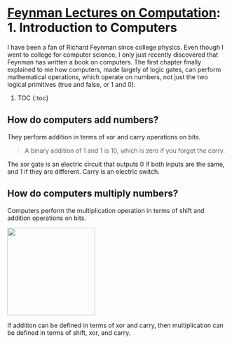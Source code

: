# [Feynman Lectures on Computation](https://www.google.com/books/edition/Feynman_Lectures_on_Computation/V4yGzwEACAAJ): 1. Introduction to Computers

I have been a fan of Richard Feynman since college physics. Even though I went to college for computer science, I only just recently discovered that Feynman has written a book on computers. The first chapter finally explained to me how computers, made largely of logic gates, can perform mathematical operations, which operate on numbers, not just the two logical primitives (true and false, or 1 and 0).

1. TOC
{:toc}

## How do computers add numbers?

They perform addition in terms of xor and carry operations on bits.

> A binary addition of 1 and 1 is 10, which is zero if you forget the carry.

The xor gate is an electric circuit that outputs 0 if both inputs are the same, and 1 if they are different. Carry is an electric switch.

## How do computers multiply numbers?

Computers perform the multiplication operation in terms of shift and addition operations on bits.

<img src="https://github.com/user-attachments/assets/1bad1f06-5b94-4af2-95d8-2cc03441e55d" height=200>

If addition can be defined in terms of xor and carry, then multiplication can be defined in terms of shift, xor, and carry. 
